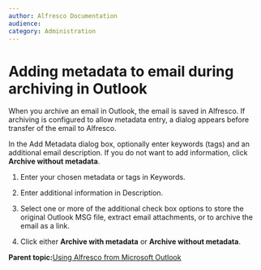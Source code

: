 ```yaml
---
author: Alfresco Documentation
audience: 
category: Administration
---
```


# Adding metadata to email during archiving in Outlook

When you archive an email in Outlook, the email is saved in Alfresco. If archiving is configured to allow metadata entry, a dialog appears before transfer of the email to Alfresco.

In the Add Metadata dialog box, optionally enter keywords \(tags\) and an additional email description. If you do not want to add information, click **Archive without metadata**.

1.  Enter your chosen metadata or tags in Keywords.

2.  Enter additional information in Description.

3.  Select one or more of the additional check box options to store the original Outlook MSG file, extract email attachments, or to archive the email as a link.

4.  Click either **Archive with metadata** or **Archive without metadata**.


**Parent topic:**[Using Alfresco from Microsoft Outlook](../concepts/Outlook-intro_v1.md)

